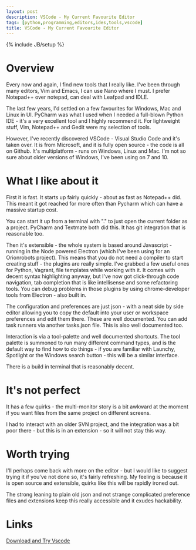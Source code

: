 ```yaml
---
layout: post
description: VSCode - My Current Favourite Editor
tags: [python,programming,editors,ides,tools,vscode]
title: VSCode - My Current Favourite Editor
---
```

{% include JB/setup %}

# Overview 

Every now and again, I find new tools that I really like. I've been through many editors, Vim and Emacs, I can use Nano where I must. I prefer Notepad++ over notepad, can deal with Leafpad and IDLE.

The last few years, I'd settled on a few favourites for Windows, Mac and Linux in UI. PyCharm was what I used when I needed a full-blown Python IDE - it's a very excellent tool and I highly recommend it. For lightweight stuff, Vim, Notepad++ and Gedit were my selection of tools.

However, I've recently discovered VSCode - Visual Studio Code and it's taken over. It is from Microsoft, and it is fully open source - the code is all on Github.  It's multiplatform - runs on Windows, Linux and Mac. I'm not so sure about older versions of Windows, I've been using on 7 and 10.

# What I like about it

First it is fast. It starts up fairly quickly - about as fast as Notepad++ did. This meant it got reached for more often than Pycharm which can have a massive startup cost.

You can start it up from a terminal with "." to just open the current folder as a project. PyCharm and Textmate both did this. It has git integration that is reasonable too.

Then it's extensible - the whole system is based around Javascript - running in the Node powered Electron (which I've been using for an Orionrobots project). This means that you do not need a compiler to start creating stuff - the plugins are really simple. I've grabbed a few useful ones for Python, Vagrant, file templates while working with it. It comes with decent syntax highlighting anyway, but I've now got click-through code navigation, tab completion that is like intellisense and some refactoring tools. You can debug problems in those plugins by using chrome-developer tools from Electron - also built in.

The configuration and preferences are just json - with a neat side by side editor allowing you to copy the default into your user or workspace preferences and edit them there. These are well documented. You can add task runners via another tasks.json file. This is also well documented too. 

Interaction is via a tool-palette and well documented shortcuts. The tool palette is summoned to run many different command types, and is the default way to find how to do things - if you are familiar with Launchy, Spotlight or the Windows search button - this will be a similar interface.

There is a build in terminal that is reasonably decent.

# It's not perfect

It has a few quirks - the multi-monitor story is a bit awkward at the moment if you want files from the same project on different screens. 

I had to interact with an older SVN project, and the integration was a bit poor there - but this is in an extension - so it will not stay this way.

# Worth trying

I'll perhaps come back with more on the editor - but I would like to suggest trying it if you've not done so, it's fairly refreshing.
My feeling is because it is open source and extensible, quirks like this will be rapidly ironed out. 

The strong leaning to plain old json and not strange complicated preference files and extensions keep this really accessible and it exudes hackability.

# Links

[Download and Try Vscode](https://code.visualstudio.com/download)

